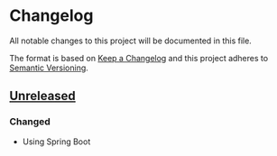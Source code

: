 # Changelog
All notable changes to this project will be documented in this file.

The format is based on [Keep a Changelog](http://keepachangelog.com/en/1.0.0/)
and this project adheres to [Semantic Versioning](http://semver.org/spec/v2.0.0.html).

## [Unreleased]
### Changed
- Using Spring Boot

[Unreleased]: https://github.com/ACWI-SSWD/nldi-crawler/compare/nldi-services-0.3.1...master